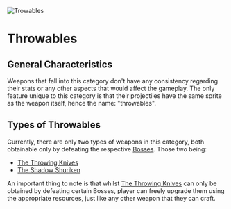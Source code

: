 ![Trowables](../../../images/items/throwables.png)
# Throwables

## General Characteristics
Weapons that fall into this category don't have any consistency regarding their stats or any other aspects that would affect the gameplay.
The only feature unique to this category is that their projectiles have the same sprite as the weapon itself, hence the name: "throwables".

## Types of Throwables
Currently, there are only two types of weapons in this category, both obtainable only by defeating the respective [Bosses]().
Those two being:
- [The Throwing Knives](./throwingKnives.md)
- [The Shadow Shuriken](./shadowShuriken.md)


An important thing to note is that whilst [The Throwing Knives](./throwingKnife.md) can only be obtained by defeating certain Bosses, player can freely upgrade them using the appropriate resources, just like any other weapon that they can craft.
